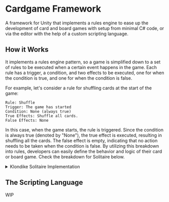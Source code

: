 # Cardgame Framework
A framework for Unity that implements a rules engine to ease up the development of card and board games with setup from minimal C# code, or via the editor with the help of a custom scripting language.
## How it Works
It implements a rules engine pattern, so a game is simplified down to a set of rules to be executed when a certain event happens in the game. Each rule has a trigger, a condition, and two effects to be executed, one for when the condition is true, and one for when the condition is false.

For example, let's consider a rule for shuffling cards at the start of the game:

```
Rule: Shuffle
Trigger: The game has started
Condition: None (always true)
True Effects: Shuffle all cards.
False Effects: None
```

In this case, when the game starts, the rule is triggered. Since the condition is always true (denoted by "None"), the true effect is executed, resulting in shuffling all the cards. The false effect is empty, indicating that no action needs to be taken when the condition is false.
By utilizing this breakdown into rules, developers can easily define the behavior and logic of their card or board game. Check the breakdown for Solitaire below.

<details>
<summary>Klondike Solitaire Implementation</summary>


This is how a game of Klondike Solitaire could be broken down into rules to be implemented by this framework.

### Rule 1
```
Rule: Preparation
Trigger: The game has started
Condition: None (always true)
True Effects:
	Shuffle all cards,
	Move one face-up card to the first column,
	Move one face-down and one face-up card to the second column,
	Move two face-down and one face-up card to the third column,
	Move three face-down and one face-up card to the fourth column,
	Move four face-down and one face-up card to the fifth column,
	Move five face-down and one face-up card to the sixth column,
	Move six face-down and one face-up card to the seventh column
False Effects: None
```
### Rule 2
```
Rule: Reveal Card
Trigger: The player clicked the deck
Condition: The deck has any card
True Effects: Move the top deck card to the revealed pile
False Effects: None
```
### Rule 3
```
Rule: Movement
Trigger: The player dropped a card on a column
Condition:
	The card were already revealed
	AND the card has different color and is one rank lower than the top card in the column
	OR the card is a king and the column is empty
True Effects: Move the dropped card and all cards on top of that card to the column
False Effects: None
```
### Rule 4
```
Rule: Foundations
Trigger: The player dropped a card on a foundation
Condition:
	The foundation is empty AND the card is an ace
	OR the card is from the same suit and one rank above the foundation’s top card
True Effects: Move the dropped card to the foundation
False Effects: None
```
### Rule 5
```
Rule: Reshuffle
Trigger: The player clicked the revealed pile
Condition: The deck is empty
True Effects: Move the cards in the revealed pile to the deck face-down
False Effects: None
```
### Rule 6
```
Rule: Reveal Next Card
Trigger: A card has moved out of a column
Condition:
	The column is not empty
	AND the top card is not revealed
True Effects: Reveal the top card of the column
False Effects: None
```
### Rule 7
```
Rule: Win Condition
Trigger: A card has moved to a foundation
Condition: All cards are in foundations
True Effects: End the game (Victory!)
False Effects: None
```
</details>

## The Scripting Language

WIP

